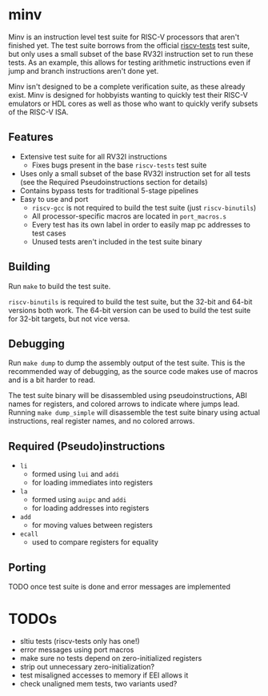# minv

Minv is an instruction level test suite for RISC-V processors that aren't finished yet.  The test suite borrows from the official [riscv-tests](https://github.com/riscv-software-src/riscv-tests) test suite, but only uses a small subset of the base RV32I instruction set to run these tests.  As an example, this allows for testing arithmetic instructions even if jump and branch instructions aren't done yet.
  
Minv isn't designed to be a complete verification suite, as these already exist.  Minv is designed for hobbyists wanting to quickly test their RISC-V emulators or HDL cores as well as those who want to quickly verify subsets of the RISC-V ISA.

## Features
 - Extensive test suite for all RV32I instructions
   - Fixes bugs present in the base `riscv-tests` test suite
 - Uses only a small subset of the base RV32I instruction set for all tests (see the Required Pseudoinstructions section for details)
 - Contains bypass tests for traditional 5-stage pipelines
 - Easy to use and port
   - `riscv-gcc` is not required to build the test suite (just `riscv-binutils`)
   - All processor-specific macros are located in `port_macros.s`
   - Every test has its own label in order to easily map pc addresses to test cases
   - Unused tests aren't included in the test suite binary

## Building
Run `make` to build the test suite.
  
`riscv-binutils` is required to build the test suite, but the 32-bit and 64-bit versions both work.  The 64-bit version can be used to build the test suite for 32-bit targets, but not vice versa.

## Debugging
Run `make dump` to dump the assembly output of the test suite.  This is the recommended way of debugging, as the source code makes use of macros and is a bit harder to read.
  
The test suite binary will be disassembled using pseudoinstructions, ABI names for registers, and colored arrows to indicate where jumps lead.  Running `make dump_simple` will disassemble the test suite binary using actual instructions, real register names, and no colored arrows.

## Required (Pseudo)instructions
 - `li`
    - formed using `lui` and `addi`
    - for loading immediates into registers
 - `la`
    - formed using `auipc` and `addi`
    - for loading addresses into registers
 - `add`
    - for moving values between registers
 - `ecall`
    - used to compare registers for equality

## Porting
TODO once test suite is done and error messages are implemented

# TODOs

 - sltiu tests (riscv-tests only has one!)
 - error messages using port macros
 - make sure no tests depend on zero-initialized registers
 - strip out unnecessary zero-initialization?
 - test misaligned accesses to memory if EEI allows it
 - check unaligned mem tests, two variants used?
 